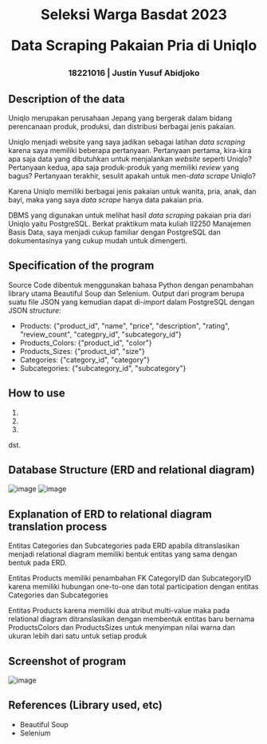 <h1 align="center">
  Seleksi Warga Basdat 2023
  
  Data Scraping Pakaian Pria di Uniqlo
</h1>
<h3 align="center">
  18221016 | Justin Yusuf Abidjoko
  <br>
</h3>

## Description of the data

Uniqlo merupakan perusahaan Jepang yang bergerak dalam bidang perencanaan produk, produksi, dan distribusi berbagai jenis pakaian.

Uniqlo menjadi website yang saya jadikan sebagai latihan _data scraping_ karena saya memiliki beberapa pertanyaan. Pertanyaan pertama, kira-kira apa saja data yang dibutuhkan untuk menjalankan _website_ seperti Uniqlo? Pertanyaan kedua, apa saja produk-produk yang memiliki _review_ yang bagus? Pertanyaan terakhir, sesulit apakah untuk men-_data scrape_ Uniqlo?

Karena Uniqlo memiliki berbagai jenis pakaian untuk wanita, pria, anak, dan bayi, maka yang saya _data scrape_ hanya data pakaian pria.

DBMS yang digunakan untuk melihat hasil _data scraping_ pakaian pria dari Uniqlo yaitu PostgreSQL. Berkat praktikum mata kuliah II2250 Manajemen Basis Data, saya menjadi cukup familiar dengan PostgreSQL dan dokumentasinya yang cukup mudah untuk dimengerti.

## Specification of the program

Source Code dibentuk menggunakan bahasa Python dengan penambahan library utama Beautiful Soup dan Selenium. Output dari program berupa suatu file JSON yang kemudian dapat di-_import_ dalam PostgreSQL dengan JSON _structure_:

- Products: {"product_id", "name", "price", "description", "rating", "review_count", "categpry_id", "subcategory_id"}
- Products_Colors: {"product_id", "color"}
- Products_Sizes: {"product_id", "size"}
- Categories: {"category_id", "category"}
- Subcategories: {"subcategory_id", "subcategory"}

## How to use
1.
2.
3.
dst.

## Database Structure (ERD and relational diagram)
![image](https://github.com/justinjya/TUGAS_SELEKSI_1_18221016/assets/103380665/261becc9-343b-4d2c-8f07-340be272ea9c)
![image](https://github.com/justinjya/TUGAS_SELEKSI_1_18221016/assets/103380665/38d40d57-9114-4b3c-ba3d-ccb8d74eecff)

## Explanation of ERD to relational diagram translation process
Entitas Categories dan Subcategories pada ERD apabila ditranslasikan menjadi relational diagram memiliki bentuk entitas yang sama dengan bentuk pada ERD.

Entitas Products memiliki penambahan FK CategoryID dan SubcategoryID karena memiliki hubungan one-to-one dan total participation dengan entitas Categories dan Subcategories

Entitas Products karena memiliki dua atribut multi-value maka pada relational diagram ditranslasikan dengan membentuk entitas baru bernama ProductsColors dan ProductsSizes untuk menyimpan nilai warna dan ukuran lebih dari satu untuk setiap produk

## Screenshot of program
![image](https://github.com/justinjya/TUGAS_SELEKSI_1_18221016/assets/103380665/749ee812-6c58-4815-8a04-f216e251be42)

## References (Library used, etc)
- Beautiful Soup
- Selenium
